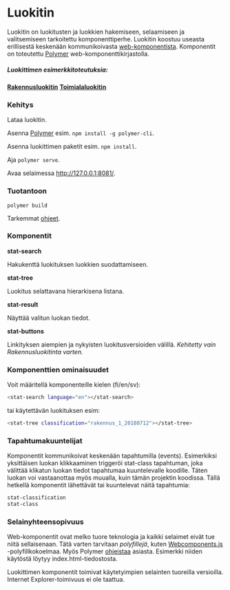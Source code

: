 # Luokitin

Luokitin on luokitusten ja luokkien hakemiseen, selaamiseen ja valitsemiseen tarkoitettu komponenttiperhe. Luokitin koostuu useasta erillisestä keskenään kommunikoivasta [web-komponentista](https://www.webcomponents.org/introduction). Komponentit on toteutettu [Polymer](https://polymer-library.polymer-project.org/3.0/docs/devguide/feature-overview) web-komponenttikirjastolla.

##### Luokittimen esimerkkitoteutuksia:
**[Rakennusluokitin](https://www.stat.fi/rakennusluokitin)**
**[Toimialaluokitin](http://pxnet2.stat.fi/fi/luokitukset/toimialaluokitin.html)** 

### Kehitys

Lataa luokitin.

Asenna [Polymer](https://polymer-library.polymer-project.org/3.0/docs/install-3-0) esim. ```npm install -g polymer-cli```.

Asenna luokittimen paketit esim. ```npm install```.

Aja ```polymer serve```.

Avaa selaimessa http://127.0.0.1:8081/.

### Tuotantoon
```polymer build```

Tarkemmat [ohjeet](https://polymer-library.polymer-project.org/3.0/docs/apps/build-for-production).

### Komponentit

**stat-search**

Hakukenttä luokituksen luokkien suodattamiseen.

**stat-tree**

Luokitus selattavana hierarkisena listana.

**stat-result**

Näyttää valitun luokan tiedot.

**stat-buttons**

Linkityksen aiempien ja nykyisten luokitusversioiden välillä.
*Kehitetty vain Rakennusluokitinta varten.*

### Komponenttien ominaisuudet
 Voit määritellä komponenteille kielen (fi/en/sv):
```sh
<stat-search language="en"></stat-search>
```
tai käytettävän luokituksen esim:
```sh
<stat-tree classification="rakennus_1_20180712"></stat-tree>
```

### Tapahtumakuuntelijat
Komponentit kommunikoivat keskenään tapahtumilla (events). Esimerkiksi yksittäisen luokan klikkaaminen triggeröi stat-class tapahtuman, joka välittää klikatun luokan tiedot tapahtumaa kuuntelevalle koodille. Täten luokan voi vastaanottaa myös muualla, kuin tämän projektin koodissa. Tällä hetkellä komponentit lähettävät tai kuuntelevat näitä tapahtumia:
```sh
stat-classification
stat-class
```

### Selainyhteensopivuus
Web-komponentit ovat melko tuore teknologia ja kaikki selaimet eivät tue niitä sellaisenaan. Tätä varten tarvitaan *polyfillejä*, kuten [Webcomponents.js](https://github.com/WebComponents/webcomponentsjs) -polyfillkokoelmaa. Myös Polymer [ohjeistaa](https://polymer-library.polymer-project.org/3.0/docs/polyfills) asiasta. Esimerkki niiden käytöstä löytyy index.html-tiedostosta.

Luokittimen komponentit toimivat käytetyimpien selainten tuoreilla versioilla. Internet Explorer-toimivuus ei ole taattua.
